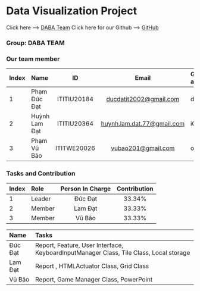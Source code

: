 
# Data Visualization Project 
Click here --> <a href="https://ducdatit2002.github.io/daba-2048/" target="_blank">DABA Team</a>
Click here for our Github --> <a href="https://github.com/ducdatit2002/daba-2048" target="_blank">GitHub</a>

### Group: DABA TEAM
### Our team member
| Index | Name                   |     ID      |              Email               | Github account             |
|:------|:-----------------------|:-----------:|:--------------------------------:|:---------------------------|
| 1     | Phạm Đức Đạt | ITITIU20184 | ducdatit2002@gmail.com | ducdatit2002 |
| 2     | Huỳnh Lam Đạt| ITITIU20364 | huynh.lam.dat.77@gmail.com |   iGhost22 |
| 3     | Phạm Vũ Bão| ITITWE20026 | vubao201@gmail.com | osomeansbear |           

### Tasks and Contribution 
| Index | Role                                                         | Person In Charge | Contribution |
|:------|:-------------------------------------------------------------|:--------------:|:------------:|
| 1     | Leader     |   Đức Đạt   |          33.34%      |
| 2     | Member      |   Lam Đạt   |          33.33%      |
| 3     | Member  |  Vũ Bão     |      33.33%          |


| Name | Tasks |
|:------|:-------------------------------------------------------------|
| Đức Đạt     | Report, Feature, User Interface, KeyboardInputManager Class, Tile Class, Local storage   |   
| Lam Đạt   | Report , HTMLActuator Class, Grid Class    |    
| Vũ Bão    | Report, Game Manager Class, PowerPoint   |         

